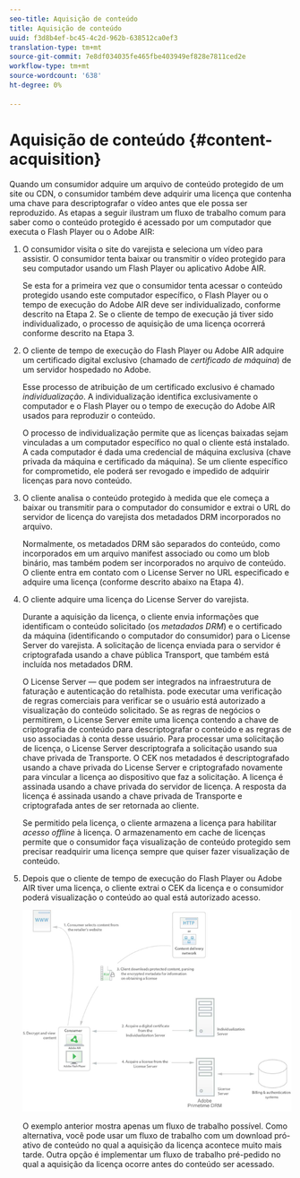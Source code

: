 ```yaml
---
seo-title: Aquisição de conteúdo
title: Aquisição de conteúdo
uuid: f3d8b4ef-bc45-4c2d-962b-638512ca0ef3
translation-type: tm+mt
source-git-commit: 7e8df034035fe465fbe403949ef828e7811ced2e
workflow-type: tm+mt
source-wordcount: '638'
ht-degree: 0%

---
```



# Aquisição de conteúdo {#content-acquisition}

Quando um consumidor adquire um arquivo de conteúdo protegido de um site ou CDN, o consumidor também deve adquirir uma licença que contenha uma chave para descriptografar o vídeo antes que ele possa ser reproduzido. As etapas a seguir ilustram um fluxo de trabalho comum para saber como o conteúdo protegido é acessado por um computador que executa o Flash Player ou o Adobe AIR:

1. O consumidor visita o site do varejista e seleciona um vídeo para assistir. O consumidor tenta baixar ou transmitir o vídeo protegido para seu computador usando um Flash Player ou aplicativo Adobe AIR.

   Se esta for a primeira vez que o consumidor tenta acessar o conteúdo protegido usando este computador específico, o Flash Player ou o tempo de execução do Adobe AIR deve ser individualizado, conforme descrito na Etapa 2. Se o cliente de tempo de execução já tiver sido individualizado, o processo de aquisição de uma licença ocorrerá conforme descrito na Etapa 3.

1. O cliente de tempo de execução do Flash Player ou Adobe AIR adquire um certificado digital exclusivo (chamado de *certificado de máquina*) de um servidor hospedado no Adobe.

   Esse processo de atribuição de um certificado exclusivo é chamado *individualização*. A individualização identifica exclusivamente o computador e o Flash Player ou o tempo de execução do Adobe AIR usados para reproduzir o conteúdo.

   O processo de individualização permite que as licenças baixadas sejam vinculadas a um computador específico no qual o cliente está instalado. A cada computador é dada uma credencial de máquina exclusiva (chave privada da máquina e certificado da máquina). Se um cliente específico for comprometido, ele poderá ser revogado e impedido de adquirir licenças para novo conteúdo.

1. O cliente analisa o conteúdo protegido à medida que ele começa a baixar ou transmitir para o computador do consumidor e extrai o URL do servidor de licença do varejista dos metadados DRM incorporados no arquivo.

   Normalmente, os metadados DRM são separados do conteúdo, como incorporados em um arquivo manifest associado ou como um blob binário, mas também podem ser incorporados no arquivo de conteúdo. O cliente entra em contato com o License Server no URL especificado e adquire uma licença (conforme descrito abaixo na Etapa 4).
1. O cliente adquire uma licença do License Server do varejista.

   Durante a aquisição da licença, o cliente envia informações que identificam o conteúdo solicitado (os *metadados DRM*) e o certificado da máquina (identificando o computador do consumidor) para o License Server do varejista. A solicitação de licença enviada para o servidor é criptografada usando a chave pública Transport, que também está incluída nos metadados DRM.

   O License Server — que podem ser integrados na infraestrutura de faturação e autenticação do retalhista. pode executar uma verificação de regras comerciais para verificar se o usuário está autorizado a visualização do conteúdo solicitado. Se as regras de negócios o permitirem, o License Server emite uma licença contendo a chave de criptografia de conteúdo para descriptografar o conteúdo e as regras de uso associadas à conta desse usuário. Para processar uma solicitação de licença, o License Server descriptografa a solicitação usando sua chave privada de Transporte. O CEK nos metadados é descriptografado usando a chave privada do License Server e criptografado novamente para vincular a licença ao dispositivo que faz a solicitação. A licença é assinada usando a chave privada do servidor de licença. A resposta da licença é assinada usando a chave privada de Transporte e criptografada antes de ser retornada ao cliente.

   Se permitido pela licença, o cliente armazena a licença para habilitar *acesso offline* à licença. O armazenamento em cache de licenças permite que o consumidor faça visualização de conteúdo protegido sem precisar readquirir uma licença sempre que quiser fazer visualização de conteúdo.

1. Depois que o cliente de tempo de execução do Flash Player ou Adobe AIR tiver uma licença, o cliente extrai o CEK da licença e o consumidor poderá visualização o conteúdo ao qual está autorizado acesso.

   <!--<a id="fig_s43_gc2_44"></a>-->

   ![](assets/FMRMS_fig01_web.png)

   O exemplo anterior mostra apenas um fluxo de trabalho possível. Como alternativa, você pode usar um fluxo de trabalho com um download pró-ativo de conteúdo no qual a aquisição da licença acontece muito mais tarde. Outra opção é implementar um fluxo de trabalho pré-pedido no qual a aquisição da licença ocorre antes do conteúdo ser acessado.

